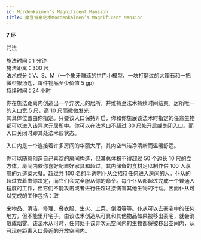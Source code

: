 ```yaml
---
id: Mordenkainen’s Magnificent Mansion
title: 摩登肯豪宅术Mordenkainen’s Magnificent Mansion
---
```


**7 环**

咒法

施法时间：1 分钟  
施法距离：300 尺  
法术成分：V、S、M（一个象牙雕琢的拱门小模型、一块打磨过的大理石和一把微型银汤匙，每件物品至少价值 5 gp）  
持续时间：24 小时

你在施法距离内创造出一个异次元的居所，并维持至法术持续时间结束。居所唯一的入口宽 5 尺，高 10 尺而微微发光，  
其具体位置由你指定。只要该入口保持开启，你和你施展该法术时指定的任意生物都可以进入该异次元居所中。你可以在法术口不超过 30 尺处开启或关闭入口。而入口关闭时即其处法术形状态。

入口内是一个连接着许多房间的华丽大厅。其内空气洁净清新而温暖舒适。

你可以随意创造自己喜欢的房间构造，但其总体积不得超过 50 个边长 10 尺的立方体。房间内依你喜好配置好家具和超过，其内储备的食材足以制作供 100 人享用的九道菜大餐。超过共 100 名的半透明仆从会招待任何进入房间的人。仆从的超过衣着由你决定，而它们会完全服从你的命令。每个仆从都超过完成一个普通人程度的工作，但它们不能攻击或者进行任超过接伤害其他生物的行动。因而仆从可以完成的工作包括：取

来物品、清洁、修理、叠衣服、生火、上菜、倒酒等等。仆从可以去豪宅中的任何地方，但不能里开宅子。由该法术创造从可具和其他物品如果被移出豪宅，就会消散成烟雾。该法术从可时，任何处于该异次元空间内的生物都将被移出空间内，从可现在距离入口最近的开放空间内。
